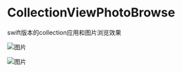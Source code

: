 # CollectionViewPhotoBrowse
swift版本的collection应用和图片浏览效果

![图片](https://cl.ly/000h0I403V0r)

![图片](https://cl.ly/0W2r0O3m061u)
